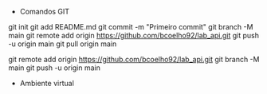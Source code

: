 - Comandos GIT

git init
git add README.md
git commit -m "Primeiro commit"
git branch -M main
git remote add origin https://github.com/bcoelho92/lab_api.git
git push -u origin main
git pull origin main 

git remote add origin https://github.com/bcoelho92/lab_api.git
git branch -M main
git push -u origin main

- Ambiente virtual



